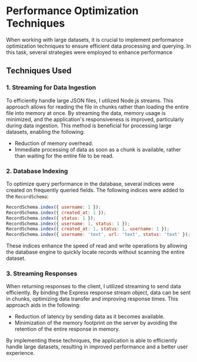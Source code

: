 # Performance Optimization Techniques

When working with large datasets, it is crucial to implement performance optimization techniques to ensure efficient data processing and querying. In this task, several strategies were employed to enhance performance

## Techniques Used

### 1. Streaming for Data Ingestion

To efficiently handle large JSON files, I utilized Node.js streams. This approach allows for reading the file in chunks rather than loading the entire file into memory at once. By streaming the data, memory usage is minimized, and the application's responsiveness is improved, particularly during data ingestion. This method is beneficial for processing large datasets, enabling the following:

- Reduction of memory overhead.
- Immediate processing of data as soon as a chunk is available, rather than waiting for the entire file to be read.

### 2. Database Indexing

To optimize query performance in the database, several indices were created on frequently queried fields. The following indices were added to the `RecordSchema`:

```javascript
RecordSchema.index({ username: 1 });
RecordSchema.index({ created_at: 1 });
RecordSchema.index({ status: 1 });
RecordSchema.index({ username: 1, status: 1 });
RecordSchema.index({ created_at: 1, status: 1, username: 1 });
RecordSchema.index({ username: 'text', url: 'text', status: 'text' });
```

These indices enhance the speed of read and write operations by allowing the database engine to quickly locate records without scanning the entire dataset.

### 3. Streaming Responses

When returning responses to the client, I utilized streaming to send data efficiently. By binding the Express response stream object, data can be sent in chunks, optimizing data transfer and improving response times. This approach aids in the following:

- Reduction of latency by sending data as it becomes available.
- Minimization of the memory footprint on the server by avoiding the retention of the entire response in memory.

By implementing these techniques, the application is able to efficiently handle large datasets, resulting in improved performance and a better user experience.
